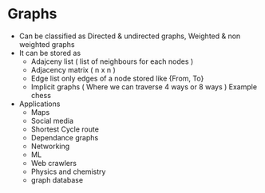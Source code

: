# Graphs

* Can be classified as Directed & undirected graphs, Weighted & non weighted graphs
* It can be stored as
  * Adajceny list ( list of neighbours for each nodes )
  * Adjacency matrix ( n x n )
  * Edge list only edges of a node stored like {From, To}
  * Implicit graphs ( Where we can traverse 4 ways or 8 ways ) Example chess
* Applications
  * Maps
  * Social media
  * Shortest Cycle route
  * Dependance graphs
  * Networking
  * ML
  * Web crawlers
  * Physics and chemistry
  * graph database
